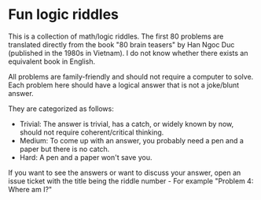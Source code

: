 # Fun logic riddles

This is a collection of math/logic riddles. The first 80 problems are translated directly from the book "80 brain teasers" by Han Ngoc Duc (published in the 1980s in Vietnam). I do not know whether there exists an equivalent book in English. 

All problems are family-friendly and should not require a computer to solve. Each problem here should have a logical answer that is not a joke/blunt answer. 

They are categorized as follows:

- Trivial: The answer is trivial, has a catch, or widely known by now, should not require coherent/critical thinking.
- Medium: To come up with an answer, you probably need a pen and a paper but there is no catch.
- Hard: A pen and a paper won't save you.

If you want to see the answers or want to discuss your answer, open an issue ticket with the title being the riddle number - For example "Problem 4: Where am I?"
